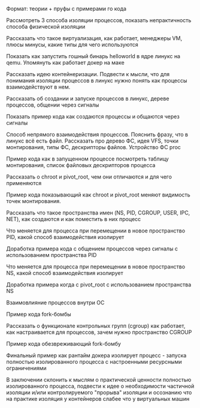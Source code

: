 Формат: теории + пруфы с примерами го кода


Рассмотреть 3 способа изоляции процессов, показать непрактичность способа физической изоляции

Рассказать что такое виртуализация, как работает, менеджеры VM, плюсы минусы, какие типы для чего используются

Показать как запустить гошный бинарь helloworld в ядре линукс на qemu. Упомянуть как работает докер на маке

Рассказать идею контейнеризации.
Подвести к мысли, что для понимания изоляции процессов в линукс нужно понять как процессы взаимодействуют в нем.

Рассказать об создании и запуске процессов в линукс, дереве процессов, общении через сигналы

Показать пример кода как создаются процессы и общаются через сигналы

Способ непрямого взаимодействия процессов. Пояснить фразу, что в линукс всё есть файл. 
Рассказать про дерево ФС, идея VFS, точки монтирования, типы ФС, дескрипторы файлов.
Устройство ФС proc

Пример кода как в запущенном процессе посмотреть таблицу монтирования, список файловых дескрипторов процесса

Рассказать о chroot и pivot_root, чем они отличаются и для чего применяются

Пример кода показывающий как chroot и pivot_root меняют видимость точек монтирования.

Рассказать что такое пространства имен (NS, PID, CGROUP, USER, IPC, NET), как создаются и как поместить в них процесс

Что меняется для процесса при перемещении в новое пространство PID, какой способ взаимодействия изолирует

Доработка примера кода с общением процессов через сигналы с использованием пространства PID

Что меняется для процесса при перемещении в новое пространство NS, какой способ взаимодействия изолирует

Доработка примера когда с pivot_root с использованием пространства NS

Взаимовлияние процессов внутри ОС

Пример кода fork-бомбы

Рассказать о функционале контрольных групп (cgroup) как работает, как настраивается для процессов, 
зачем нужно пространство CGROUP

Пример кода обезвреживающий fork-бомбу

Финальный пример как рантайм докера изолирует процесс - запуска полностью изолированного процесса с настроенными ресурсными ограничениями

В заключении склонить к мыслям о практической ценности полностью изолированного процесса,
подвести к идее о необходимости частичной изоляции и/или контролируемого "прорыва" изоляции
и осознанию что на практике изоляция у контейнеров слабее что у виртуальных машин
